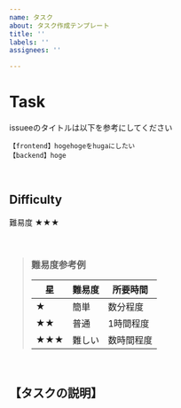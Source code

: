 ```yaml
---
name: タスク
about: タスク作成テンプレート
title: ''
labels: ''
assignees: ''

---
```


# Task
issueeのタイトルは以下を参考にしてください

```
【frontend】hogehogeをhugaにしたい
【backend】hoge
```

<br>

## Difficulty

難易度 ★★★

<br>


> ### 難易度参考例
> 
> | 星 | 難易度 | 所要時間 |
> | ------------- | ------------- | ------------- |
> | ★ | 簡単 | 数分程度  |
> | ★★ | 普通 | 1時間程度  |
> | ★★★ | 難しい | 数時間程度  |
> 

<br>

## 【タスクの説明】

<br>

